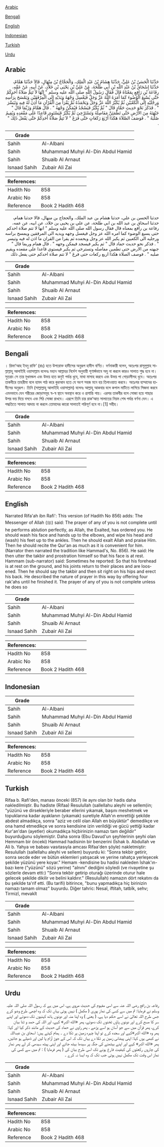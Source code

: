 [Arabic](#arabic)

[Bengali](#bengali)

[English](#english)

[Indonesian](#indonesian)

[Turkish](#turkish)

[Urdu](#urdu)

## Arabic


<div dir="rtl" lang="ar" style={{fontSize:'larger',backgroundColor:'#f8f9fa',padding:20}}>
حَدَّثَنَا الْحَسَنُ بْنُ عَلِيٍّ، حَدَّثَنَا هِشَامُ بْنُ عَبْدِ الْمَلِكِ، وَالْحَجَّاجُ بْنُ مِنْهَالٍ، قَالاَ حَدَّثَنَا هَمَّامٌ، حَدَّثَنَا إِسْحَاقُ بْنُ عَبْدِ اللَّهِ بْنِ أَبِي طَلْحَةَ، عَنْ عَلِيِّ بْنِ يَحْيَى بْنِ خَلاَّدٍ، عَنْ أَبِيهِ، عَنْ عَمِّهِ، رِفَاعَةَ بْنِ رَافِعٍ بِمَعْنَاهُ قَالَ فَقَالَ رَسُولُ اللَّهِ صلى الله عليه وسلم ‏"‏ إِنَّهَا لاَ تَتِمُّ صَلاَةُ أَحَدِكُمْ حَتَّى يُسْبِغَ الْوُضُوءَ كَمَا أَمَرَهُ اللَّهُ عَزَّ وَجَلَّ فَيَغْسِلَ وَجْهَهُ وَيَدَيْهِ إِلَى الْمِرْفَقَيْنِ وَيَمْسَحَ بِرَأْسِهِ وَرِجْلَيْهِ إِلَى الْكَعْبَيْنِ ثُمَّ يُكَبِّرُ اللَّهَ عَزَّ وَجَلَّ وَيَحْمَدُهُ ثُمَّ يَقْرَأُ مِنَ الْقُرْآنِ مَا أُذِنَ لَهُ فِيهِ وَتَيَسَّرَ ‏"‏ ‏.‏ فَذَكَرَ نَحْوَ حَدِيثِ حَمَّادٍ قَالَ ‏"‏ ثُمَّ يُكَبِّرُ فَيَسْجُدُ فَيُمَكِّنُ وَجْهَهُ ‏"‏ ‏.‏ قَالَ هَمَّامٌ وَرُبَّمَا قَالَ ‏"‏ جَبْهَتَهُ مِنَ الأَرْضِ حَتَّى تَطْمَئِنَّ مَفَاصِلُهُ وَتَسْتَرْخِيَ ثُمَّ يُكَبِّرُ فَيَسْتَوِي قَاعِدًا عَلَى مَقْعَدِهِ وَيُقِيمُ صُلْبَهُ ‏"‏ ‏.‏ فَوَصَفَ الصَّلاَةَ هَكَذَا أَرْبَعَ رَكَعَاتٍ حَتَّى فَرَغَ ‏"‏ لاَ تَتِمُّ صَلاَةُ أَحَدِكُمْ حَتَّى يَفْعَلَ ذَلِكَ ‏"‏ ‏.‏
</div>
<div style={{backgroundColor:'#f8f9fa',padding:20, marginBottom: 10}}><table> <thead> <tr> <th>Grade</th> <th></th> </tr> </thead> <tbody> <tr><td>Sahih</td><td>Al-Albani</td></tr><tr><td>Sahih</td><td>Muhammad Muhyi Al-Din Abdul Hamid</td></tr><tr><td>Sahih</td><td>Shuaib Al Arnaut</td></tr><tr><td>Isnaad Sahih</td><td>Zubair Ali Zai</td></tr></tbody></table><table> <thead> <tr> <th>References:</th> <th></th> </tr> </thead> <tbody><tr><td>Hadith No</td><td>858</td></tr><tr><td>Arabic No</td><td>858</td></tr><tr><td>Reference</td><td>Book 2 Hadith 468</td></tr></tbody></table></div>


<div dir="rtl" lang="ar" style={{fontSize:'larger',backgroundColor:'#f8f9fa',padding:20}}>
حدثنا الحسن بن علي، حدثنا هشام بن عبد الملك، والحجاج بن منهال، قالا حدثنا همام، حدثنا اسحاق بن عبد الله بن ابي طلحة، عن علي بن يحيى بن خلاد، عن ابيه، عن عمه، رفاعة بن رافع بمعناه قال فقال رسول الله صلى الله عليه وسلم " انها لا تتم صلاة احدكم حتى يسبغ الوضوء كما امره الله عز وجل فيغسل وجهه ويديه الى المرفقين ويمسح براسه ورجليه الى الكعبين ثم يكبر الله عز وجل ويحمده ثم يقرا من القران ما اذن له فيه وتيسر " . فذكر نحو حديث حماد قال " ثم يكبر فيسجد فيمكن وجهه " . قال همام وربما قال " جبهته من الارض حتى تطمين مفاصله وتسترخي ثم يكبر فيستوي قاعدا على مقعده ويقيم صلبه " . فوصف الصلاة هكذا اربع ركعات حتى فرغ " لا تتم صلاة احدكم حتى يفعل ذلك
</div>
<div style={{backgroundColor:'#f8f9fa',padding:20, marginBottom: 10}}><table> <thead> <tr> <th>Grade</th> <th></th> </tr> </thead> <tbody> <tr><td>Sahih</td><td>Al-Albani</td></tr><tr><td>Sahih</td><td>Muhammad Muhyi Al-Din Abdul Hamid</td></tr><tr><td>Sahih</td><td>Shuaib Al Arnaut</td></tr><tr><td>Isnaad Sahih</td><td>Zubair Ali Zai</td></tr></tbody></table><table> <thead> <tr> <th>References:</th> <th></th> </tr> </thead> <tbody><tr><td>Hadith No</td><td>858</td></tr><tr><td>Arabic No</td><td>858</td></tr><tr><td>Reference</td><td>Book 2 Hadith 468</td></tr></tbody></table></div>

## Bengali


<div dir="ltr" lang="bn" style={{fontSize:'larger',backgroundColor:'#f8f9fa',padding:20}}>
। রিফা‘আহ ইবনু রাফি‘ (রাঃ) হতে উপরোক্ত হাদীসের অনুরূপ হাদীস বর্ণিত। বর্ণনাকারী বলেন, অতঃপর রাসূলুল্লাহ সাল্লাল্লাহু আলাইহি ওয়াসাল্লাম বলেনঃ মহান আল্লাহর নির্দেশ অনুযায়ী পূণার্ঙ্গভাবে অযু না করলে কারও সালাত শুদ্ধ হবে না। সুতরাং সে তার মুখমন্ডল এবং উভয় হাত কনুই পর্যন্ত ধুবে, মাথা মাসাহ করবে এবং উভয় পা গোড়ালীসহ ধুবে। অতঃপর তাকবীরে তাহরীমা বলে হামদ পাঠ করে কুরআন হতে যে অংশ সহজ মনে হয় তিলাওয়াত করবে। অতঃপর হাম্মাদের হাদীসের অনুরূপ। তিনি (সাল্লাল্লাহু আলাইহি ওয়াসাল্লাম) বলেনঃ আল্লাহু আকবার বলে কপাল মাটিতে লাগিয়ে সিজদা করবে এমনভাবে যেন শরীরের জোড়াসমূহ স্ব-স্ব স্থানে অবস্থান করে ও প্রশান্তি পায়। এরপর তাকবীর বলে সোজা হয়ে পাছার উপর ভয় দিয়ে বসবে এবং পিঠ সোজা রাখবে। এরূপে তিনি চার রাক‘আত সালাতের নিয়ম শেষ পর্যন্ত বর্ণনা দেন। এ পদ্ধতিতে সালাত আদায় না করলে তোমাদের কারো সালাতই পরিপূর্ণ হবে না।[1] সহীহ।
</div>
<div style={{backgroundColor:'#f8f9fa',padding:20, marginBottom: 10}}><table> <thead> <tr> <th>Grade</th> <th></th> </tr> </thead> <tbody> <tr><td>Sahih</td><td>Al-Albani</td></tr><tr><td>Sahih</td><td>Muhammad Muhyi Al-Din Abdul Hamid</td></tr><tr><td>Sahih</td><td>Shuaib Al Arnaut</td></tr><tr><td>Isnaad Sahih</td><td>Zubair Ali Zai</td></tr></tbody></table><table> <thead> <tr> <th>References:</th> <th></th> </tr> </thead> <tbody><tr><td>Hadith No</td><td>858</td></tr><tr><td>Arabic No</td><td>858</td></tr><tr><td>Reference</td><td>Book 2 Hadith 468</td></tr></tbody></table></div>

## English


<div dir="ltr" lang="en" style={{fontSize:'larger',backgroundColor:'#f8f9fa',padding:20}}>
Narrated Rifa'ah ibn Rafi': This version (of Hadith No 856) adds: The Messenger of Allah (ﷺ) said: The prayer of any of you is not complete until he performs ablution perfectly, as Allah, the Exalted, has ordered you. He should wash his face and hands up to the elbows, and wipe his head and (wash) his feet up to the ankles. Then he should exalt Allah and praise Him. Then he should recite the Qur'an as much as it is convenient for him. (Narrator then narrated the tradition like Hammad's, No. 856). He said: He then utter the takbir and prostration himself so that his face is at rest. Hammam (sub-narrator) said: Sometimes he reported: So that his forehead is at rest on the ground, and his joints return to their places and are loosened. Then he should say the takbir and then sit right on his hips and erect his back. He described the nature of prayer in this way by offering four rak'ahs until he finished it. The prayer of any of you is not complete unless he does so
</div>
<div style={{backgroundColor:'#f8f9fa',padding:20, marginBottom: 10}}><table> <thead> <tr> <th>Grade</th> <th></th> </tr> </thead> <tbody> <tr><td>Sahih</td><td>Al-Albani</td></tr><tr><td>Sahih</td><td>Muhammad Muhyi Al-Din Abdul Hamid</td></tr><tr><td>Sahih</td><td>Shuaib Al Arnaut</td></tr><tr><td>Isnaad Sahih</td><td>Zubair Ali Zai</td></tr></tbody></table><table> <thead> <tr> <th>References:</th> <th></th> </tr> </thead> <tbody><tr><td>Hadith No</td><td>858</td></tr><tr><td>Arabic No</td><td>858</td></tr><tr><td>Reference</td><td>Book 2 Hadith 468</td></tr></tbody></table></div>

## Indonesian


<div dir="ltr" lang="id" style={{fontSize:'larger',backgroundColor:'#f8f9fa',padding:20}}>

</div>
<div style={{backgroundColor:'#f8f9fa',padding:20, marginBottom: 10}}><table> <thead> <tr> <th>Grade</th> <th></th> </tr> </thead> <tbody> <tr><td>Sahih</td><td>Al-Albani</td></tr><tr><td>Sahih</td><td>Muhammad Muhyi Al-Din Abdul Hamid</td></tr><tr><td>Sahih</td><td>Shuaib Al Arnaut</td></tr><tr><td>Isnaad Sahih</td><td>Zubair Ali Zai</td></tr></tbody></table><table> <thead> <tr> <th>References:</th> <th></th> </tr> </thead> <tbody><tr><td>Hadith No</td><td>858</td></tr><tr><td>Arabic No</td><td>858</td></tr><tr><td>Reference</td><td>Book 2 Hadith 468</td></tr></tbody></table></div>

## Turkish


<div dir="ltr" lang="tr" style={{fontSize:'larger',backgroundColor:'#f8f9fa',padding:20}}>
Rifaa b. Rafi'den, manası önceki (857) ile aynı olan bir hadis daha nakledilmiştir. Bu hadiste (Rifaa) Resulullah (sallellahu aleyhi ve sellem)in; “yüzünü ve dirsekleriyle beraber ellerini yıkamak, başını meshetmek ve topuklarına kadar ayaklanın (yıkamak) suretiyle Allah'ın emrettiği şekilde abdest almadıkça, sonra "aziz ve celil olan Allah en büyüktür" demedikçe ve ona hamd etmedikçe ve sonra kendisine izin verildiği ve gücü yettiği kadar Kur'an'dan (ayetler) okumadıkça hiçbirinizin namazı tam değildir" buyurduğunu söylemiştir. Daha sonra (Ebu Davud'un şeyhlerinin şeyhi olan Hemmam bir önceki) Hammad hadisinin bir benzerini (İshak b. Abdullah ve Ali b. Yahya ve babası vasıtasıyla amcası Rifaa'den şöyle) nakletmiştir: Resulullah (sallellahu aleyhi ve sellem) buyurdu ki: "Sonra tekbir getirir, sonra secde eder ve bütün eklemleri yatışacak ve yerine rahatça yerleşecek şekilde yüzünü yere koyar." Hemam -kendisine bu hadisi nakleden İshak'ın- bazı kere ("yüzünü" sözü yerine) "alnını" dediğini söyledi (ve rivayetine şu sözlerle devam etti:) "Sonra tekbir getirip oturağı üzerinde oturur hale gelecek şekilde dikilir ve belini kaldırır." (Resulullah) namazın dört rekatını da bu şekilde ta'rif etti. (Bu tarifi) bitirince, "bunu yapmadıkça hiç birinizin namazı tamam olmaz" buyurdu. Diğer tahric: Nesaî, iftitah, tatbîk, sehv; Tirmizî, mevakît
</div>
<div style={{backgroundColor:'#f8f9fa',padding:20, marginBottom: 10}}><table> <thead> <tr> <th>Grade</th> <th></th> </tr> </thead> <tbody> <tr><td>Sahih</td><td>Al-Albani</td></tr><tr><td>Sahih</td><td>Muhammad Muhyi Al-Din Abdul Hamid</td></tr><tr><td>Sahih</td><td>Shuaib Al Arnaut</td></tr><tr><td>Isnaad Sahih</td><td>Zubair Ali Zai</td></tr></tbody></table><table> <thead> <tr> <th>References:</th> <th></th> </tr> </thead> <tbody><tr><td>Hadith No</td><td>858</td></tr><tr><td>Arabic No</td><td>858</td></tr><tr><td>Reference</td><td>Book 2 Hadith 468</td></tr></tbody></table></div>

## Urdu


<div dir="rtl" lang="ur" style={{fontSize:'larger',backgroundColor:'#f8f9fa',padding:20}}>
رفاعہ بن رافع رضی اللہ عنہ سے اسی مفہوم کی حدیث مروی ہے، اس میں ہے کہ رسول اللہ صلی اللہ علیہ وسلم نے فرمایا: تم میں سے کسی کی نماز پوری ( مکمل ) نہیں ہوتی یہاں تک کہ وہ اچھی طرح وضو کرے جس طرح اللہ تعالیٰ نے اسے حکم دیا ہے، ( یعنی ) وہ اپنا منہ اور دونوں ہاتھ کہنیوں تک دھوئے اور اپنے سر کا مسح کرے اور دونوں پاؤں ٹخنوں تک دھوئے، پھر «الله اكبر» کہے، اور اللہ کی حمد و ثنا بیان کرے، پھر قرآن میں سے جو آسان ہو اسے پڑھے ، پھر راوی نے حماد کی حدیث کے مانند ذکر کیا اور کہا: پھر وہ «الله اكبر»کہے اور سجدہ کرے تو اپنا چہرہ زمین پر ٹکا دے ۔ ہمام کہتے ہیں: اسحاق بن عبداللہ نے کبھی یوں کہا: اپنی پیشانی زمین پر ٹکا دے یہاں تک کہ اس کے جوڑ آرام پا لیں اور ڈھیلے ہو جائیں، پھر «الله اكبر» کہے اور اپنے بیٹھنے کی جگہ پر سیدھا بیٹھ جائے اور اپنی پیٹھ سیدھی کر لے پھر نماز کی چاروں رکعتوں کی کیفیت فارغ ہونے تک اسی طرح بیان کی ( پھر فرمایا ) : تم میں سے کسی کی نماز اس وقت تک مکمل نہیں ہوتی جب تک کہ وہ ایسا نہ کرے ۔
</div>
<div style={{backgroundColor:'#f8f9fa',padding:20, marginBottom: 10}}><table> <thead> <tr> <th>Grade</th> <th></th> </tr> </thead> <tbody> <tr><td>Sahih</td><td>Al-Albani</td></tr><tr><td>Sahih</td><td>Muhammad Muhyi Al-Din Abdul Hamid</td></tr><tr><td>Sahih</td><td>Shuaib Al Arnaut</td></tr><tr><td>Isnaad Sahih</td><td>Zubair Ali Zai</td></tr></tbody></table><table> <thead> <tr> <th>References:</th> <th></th> </tr> </thead> <tbody><tr><td>Hadith No</td><td>858</td></tr><tr><td>Arabic No</td><td>858</td></tr><tr><td>Reference</td><td>Book 2 Hadith 468</td></tr></tbody></table></div>